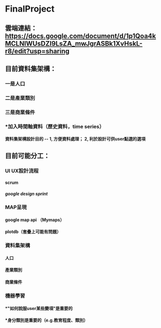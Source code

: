 # FinalProject
## 雲端連結：https://docs.google.com/document/d/1p1Qoa4kMCLNlWUsDZI9LsZA_mwJgrASBk1XvHskL-r8/edit?usp=sharing

## 目前資料集架構：
###   一是人口
###   二是產業類別
###   三是商業條件
###   *加入時間軸資料（歷史資料，time series）
#### 資料集架構設計目的 -- 1, 方便資料處理； 2, 利於設計可供user點選的選項

## 目前可能分工：
### UI UX設計流程
#### scrum 
##### google design sprint

### MAP呈現
#### google map api （Mymaps）
#### plotdb（套疊上可能有問題）

### 資料集架構
#### 人口
#### 產業類別
#### 商業條件

### 機器學習

#### *"如何說服user某些變項"是重要的
#### *身分類別是重要的（e.g.教育程度、類別）
